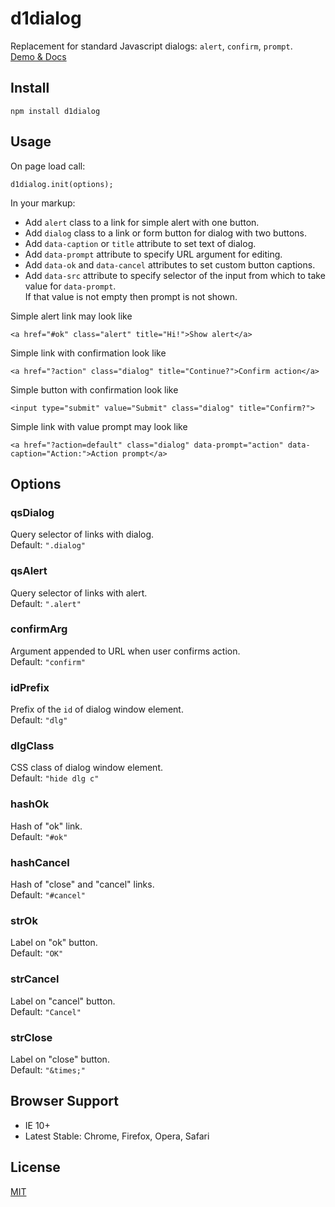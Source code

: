 # d1dialog

Replacement for standard Javascript dialogs: ``alert``, ``confirm``, ``prompt``.  
[Demo & Docs](http://vadimkor.ru/projects/d1#dialog)

## Install

```
npm install d1dialog
```

## Usage

On page load call:
```
d1dialog.init(options);
```

In your markup:
* Add ``alert`` class to a link for simple alert with one button.
* Add ``dialog`` class to a link or form button for dialog with two buttons.
* Add ``data-caption`` or ``title`` attribute to set text of dialog.
* Add ``data-prompt`` attribute to specify URL argument for editing.
* Add ``data-ok`` and ``data-cancel`` attributes to set custom button captions.
* Add ``data-src`` attribute to specify selector of the input from which to take value for ``data-prompt``.  
If that value is not empty then prompt is not shown.

Simple alert link may look like
```
<a href="#ok" class="alert" title="Hi!">Show alert</a>
```

Simple link with confirmation look like
```
<a href="?action" class="dialog" title="Continue?">Confirm action</a>
```

Simple button with confirmation look like
```
<input type="submit" value="Submit" class="dialog" title="Confirm?">
```

Simple link with value prompt may look like
```
<a href="?action=default" class="dialog" data-prompt="action" data-caption="Action:">Action prompt</a>
```

## Options

### qsDialog

Query selector of links with dialog.  
Default: ``".dialog"``

### qsAlert

Query selector of links with alert.  
Default: ``".alert"``

### confirmArg

Argument appended to URL when user confirms action.  
Default: ``"confirm"``

### idPrefix

Prefix of the ``id`` of dialog window element.  
Default: ``"dlg"``

### dlgClass

CSS class of dialog window element.  
Default: ``"hide dlg c"``

### hashOk

Hash of "ok" link.  
Default: ``"#ok"``

### hashCancel

Hash of "close" and "cancel" links.  
Default: ``"#cancel"``

### strOk

Label on "ok" button.  
Default: ``"OK"``

### strCancel

Label on "cancel" button.  
Default: ``"Cancel"``

### strClose

Label on "close" button.  
Default: ``"&times;"``

## Browser Support

* IE 10+
* Latest Stable: Chrome, Firefox, Opera, Safari

## License

[MIT](./LICENSE)

